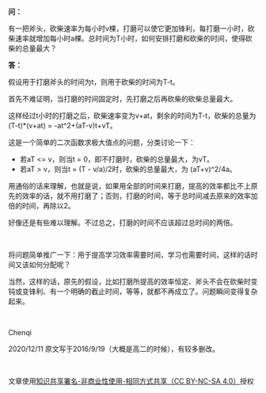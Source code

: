 **问：**

有一把斧头，砍柴速率为每小时v棵，打磨可以使它更加锋利，每打磨一小时，砍柴速率就增加每小时a棵。总时间为T小时，如何安排打磨和砍柴的时间，使得砍柴的总量最大？

**答：**

假设用于打磨斧头的时间为t，则用于砍柴的时间为T-t。

首先不难证明，当打磨的时间固定时，先打磨之后再砍柴的砍柴总量最大。

这样经过t小时的打磨之后，砍柴速率变为v+at，剩余的时间为T-t，砍柴的总量为(T-t)*(v+at) = -at^2+(aT-v)t+vT。

这是一个简单的二次函数求极大值点的问题，分类讨论一下：

- 若aT <= v，则当t = 0，即不打磨时，砍柴的总量最大，为vT。
- 若aT > v，则当t = (T - v/a)/2时，砍柴的总量最大，为 (aT+v)^2/4a。

用通俗的话来理解，也就是说，如果用全部的时间来打磨，提高的效率都比不上原先的效率的话，就不用打磨了；否则，打磨的时间，等于总时间减去原来的效率加倍的时间，再除以2。

好像还是有些难以理解。不过总之，打磨的时间不应该超过总时间的两倍。

<br>

将问题简单推广一下：用于提高学习效率需要时间，学习也需要时间，这样的话时间又该如何分配呢？

当然，这样的话，原先的假设，比如打磨所提高的效率恒定、斧头不会在砍柴时变钝或变锋利、有一个明确的截止时间，等等，就都不再成立了。问题瞬间变得复杂起来。

<br>

Chenqi

2020/12/11 原文写于2016/9/19（大概是高二的时候），有较多删改。

<br>

文章使用<a href="https://creativecommons.org/licenses/by-nc-sa/4.0/" target="_blank">知识共享署名-非商业性使用-相同方式共享（CC BY-NC-SA 4.0）</a>授权